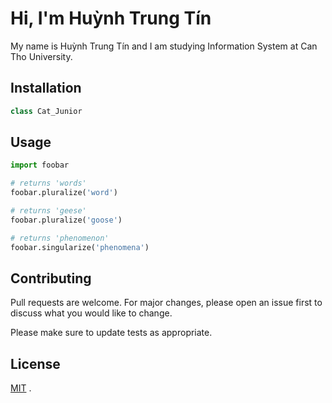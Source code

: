 # Hi, I'm Huỳnh Trung Tín

My name is Huỳnh Trung Tín and I am studying Information System at Can Tho University.

## Installation

```java
class Cat_Junior 

```

## Usage

```python
import foobar

# returns 'words'
foobar.pluralize('word')

# returns 'geese'
foobar.pluralize('goose')

# returns 'phenomenon'
foobar.singularize('phenomena')
```

## Contributing
Pull requests are welcome. For major changes, please open an issue first to discuss what you would like to change.

Please make sure to update tests as appropriate.

## License
[MIT](https://choosealicense.com/licenses/mit/)
.
